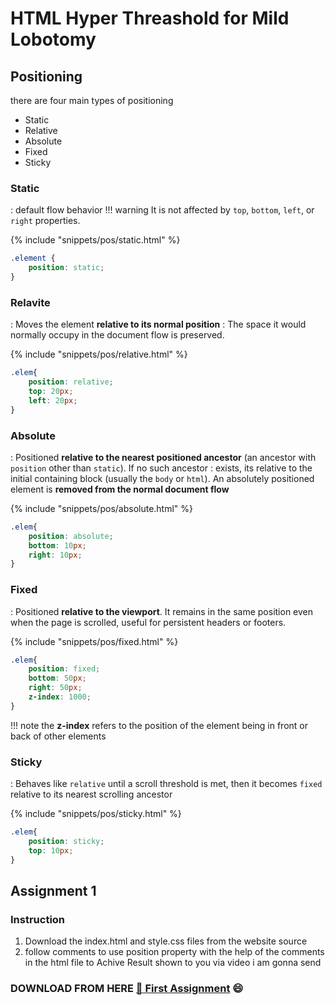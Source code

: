 # HTML Hyper Threashold for Mild Lobotomy

## Positioning

there are four main types of positioning

* Static
* Relative
* Absolute
* Fixed
* Sticky

### Static

: default flow behavior
!!! warning
     It is not affected by `top`, `bottom`, `left`, or `right` properties.

{% include "snippets/pos/static.html" %}

```css
.element {
    position: static;
}
```

### Relavite

: Moves the element **relative to its normal position**
: The space it would normally occupy in the document flow is preserved.

{% include "snippets/pos/relative.html" %}

```css
.elem{
    position: relative;
    top: 20px;
    left: 20px;
}
```

### Absolute

: Positioned **relative to the nearest positioned ancestor** (an ancestor with `position` other than `static`). If no such ancestor : exists, its relative to the initial containing block (usually the `body` or `html`). An absolutely positioned element is **removed from the normal document flow**

{% include "snippets/pos/absolute.html" %}

```css
.elem{
    position: absolute;
    bottom: 10px;
    right: 10px;
}
```

### Fixed

: Positioned **relative to the viewport**. It remains in the same position even when the page is scrolled, useful for persistent headers or footers.

{% include "snippets/pos/fixed.html" %}

```css
.elem{
    position: fixed;
    bottom: 50px;
    right: 50px;
    z-index: 1000;
}
```

!!! note
    the **z-index** refers to the position of the element being in front or back of other elements

### Sticky

: Behaves like `relative` until a scroll threshold is met, then it becomes `fixed` relative to its nearest scrolling ancestor

{% include "snippets/pos/sticky.html" %}

```css
.elem{
    position: sticky;
    top: 10px;
}
```

## Assignment 1

### Instruction

1. Download the index.html and style.css files from the website source
2. follow comments to use position property with the help of the comments in the html file to Achive Result shown to you via video i am gonna send

### DOWNLOAD FROM HERE [:link: First Assignment](assignments/hw-1/index.html) :smile:

